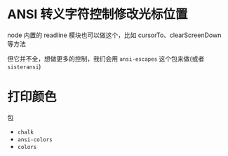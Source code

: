 # ANSI 转义字符控制修改光标位置

node 内置的 readline 模块也可以做这个，比如 cursorTo、clearScreenDown 等方法

但它并不全，想做更多的控制，我们会用 `ansi-escapes` 这个包来做(或者 `sisteransi`)

# 打印颜色

包
- `chalk`
- `ansi-colors`
- `colors`